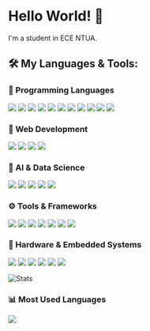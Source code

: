 # Hello World! 👋  
I'm a student in ECE NTUA.

## 🛠 My Languages & Tools:

### 🚀 Programming Languages  
<p align="left">
  <img src="https://img.shields.io/badge/-Python-3776AB?style=flat-square&logo=python&logoColor=white" />
  <img src="https://img.shields.io/badge/-Java-007396?style=flat-square&logo=coffeescript&logoColor=white" />
  <img src="https://img.shields.io/badge/-JavaScript-F7DF1E?style=flat-square&logo=javascript&logoColor=black" />
  <img src="https://img.shields.io/badge/-Prolog-E61F06?style=flat-square&logo=prolog&logoColor=white" />
  <img src="https://img.shields.io/badge/-OCaml-EC6813?style=flat-square&logo=ocaml&logoColor=white" />
  <img src="https://img.shields.io/badge/-SML-BA0051?style=flat-square&logo=reason&logoColor=white" />
  <img src="https://img.shields.io/badge/-C++-00599C?style=flat-square&logo=cplusplus&logoColor=white" />
  <img src="https://img.shields.io/badge/-C-A8B9CC?style=flat-square&logo=c&logoColor=white" />
  <img src="https://img.shields.io/badge/-PHP-777BB4?style=flat-square&logo=php&logoColor=white" />
  <img src="https://img.shields.io/badge/-SQL-4479A1?style=flat-square&logo=postgresql&logoColor=white" />
  <img src="https://img.shields.io/badge/-Dart-0175C2?style=flat-square&logo=dart&logoColor=white" />
</p>
  
</p>

### 📌 Web Development
<p align="left">
  <img src="https://img.shields.io/badge/-HTML-E34F26?style=flat-square&logo=html5&logoColor=white" />
  <img src="https://img.shields.io/badge/-CSS-1572B6?style=flat-square&logo=css3&logoColor=white" />
  <img src="https://img.shields.io/badge/-Flutter-02569B?style=flat-square&logo=flutter&logoColor=white" />
  <img src="https://img.shields.io/badge/-Flask-000000?style=flat-square&logo=flask&logoColor=white" />
</p>
</p>

### 🔬 AI & Data Science  
<p align="left">
  <img src="https://img.shields.io/badge/-R-276DC3?style=flat-square&logo=r&logoColor=white" />
  <img src="https://img.shields.io/badge/-YOLOv8-00FFFF?style=flat-square&logo=ultralytics&logoColor=black" />
  <img src="https://img.shields.io/badge/-Jupyter-FA0F00?style=flat-square&logo=jupyter&logoColor=white" />
  <img src="https://img.shields.io/badge/-Anaconda-44A833?style=flat-square&logo=anaconda&logoColor=white" />
  <img src="https://img.shields.io/badge/-MATLAB-0076A8?style=flat-square&logo=mathworks&logoColor=white" />
</p>

### ⚙️ Tools & Frameworks
<p align="left">
  <img src="https://img.shields.io/badge/-Clang++/Clang-00599C?style=flat-square&logo=llvm&logoColor=white" />
  <img src="https://img.shields.io/badge/-LLVM-262D3A?style=flat-square&logo=llvm&logoColor=white" />
  <img src="https://img.shields.io/badge/-Flex/Bison-00599C?style=flat-square&logo=gnu&logoColor=white" />
  <img src="https://img.shields.io/badge/-Git-F05032?style=flat-square&logo=git&logoColor=white" />
  <img src="https://img.shields.io/badge/-Bash-4EAA25?style=flat-square&logo=gnu-bash&logoColor=white" />
  <img src="https://img.shields.io/badge/-Shell-FFD500?style=flat-square&logo=powershell&logoColor=black" />
  <img src="https://img.shields.io/badge/-Oracle_VM-F80000?style=flat-square&logo=oracle&logoColor=white" />
</p>

### 🔌 Hardware & Embedded Systems  
<p align="left">
  <img src="https://img.shields.io/badge/-ATmega328PB-008000?style=flat-square&logo=atmel&logoColor=white" />
  <img src="https://img.shields.io/badge/-Intel%208085-0071C5?style=flat-square&logo=intel&logoColor=white" />
  <img src="https://img.shields.io/badge/-MIPS-00599C?style=flat-square&logo=mips&logoColor=white" />
  <img src="https://img.shields.io/badge/-Arduino-00979D?style=flat-square&logo=arduino&logoColor=white" />
  <img src="https://img.shields.io/badge/-Raspberry%20Pi-A22846?style=flat-square&logo=raspberrypi&logoColor=white" />
  <img src="https://img.shields.io/badge/-Ubuntu%20Server-E95420?style=flat-square&logo=ubuntu&logoColor=white" />
</p>








![Stats](https://github-readme-stats.vercel.app/api?username=amark-23&show_icons=true&theme=tokyonight)

### 📊 Most Used Languages  
<p align="left">
  <img src="https://github-readme-stats.vercel.app/api/top-langs/?username=YOUR_GITHUB_USERNAME&layout=compact&langs_count=10&theme=tokyonight" />
</p>

